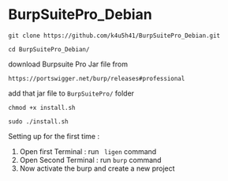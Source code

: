 # BurpSuitePro_Debian

```
git clone https://github.com/k4u5h41/BurpSuitePro_Debian.git
```
```
cd BurpSuitePro_Debian/
```
download Burpsuite Pro Jar file from
```
https://portswigger.net/burp/releases#professional 
```
add that jar file to `BurpSuitePro/` folder

```
chmod +x install.sh
```
```
sudo ./install.sh
```
Setting up for the first time :

1. Open first Terminal : run ` ligen` command
2. Open Second Terminal : run `burp` command
3. Now activate the burp and create a new project
